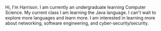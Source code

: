 Hi, I'm Harrison. I am currently an undergraduate learning Computer Science. My current class I am learning the Java language. 
I can't wait to explore more languages and learn more.
I am interested in learning more about networking, software engineering, and cyber-security/security.
